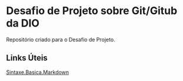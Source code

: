 # Desafio de Projeto sobre Git/Gitub da DIO
Repositório criado para o Desafio de Projeto.

## Links Úteis
[Sintaxe.Basica.Markdown](https://www.markdownguide.org/basic-syntax/)
